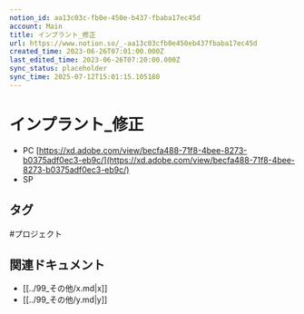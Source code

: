 ```yaml
---
notion_id: aa13c03c-fb0e-450e-b437-fbaba17ec45d
account: Main
title: インプラント_修正
url: https://www.notion.so/_-aa13c03cfb0e450eb437fbaba17ec45d
created_time: 2023-06-26T07:01:00.000Z
last_edited_time: 2023-06-26T07:20:00.000Z
sync_status: placeholder
sync_time: 2025-07-12T15:01:15.105180
---
```

# インプラント_修正

- PC
  [https://xd.adobe.com/view/becfa488-71f8-4bee-8273-b0375adf0ec3-eb9c/](https://xd.adobe.com/view/becfa488-71f8-4bee-8273-b0375adf0ec3-eb9c/)
- SP

## タグ

#プロジェクト 

## 関連ドキュメント

- [[../99_その他/x.md|x]]
- [[../99_その他/y.md|y]]
